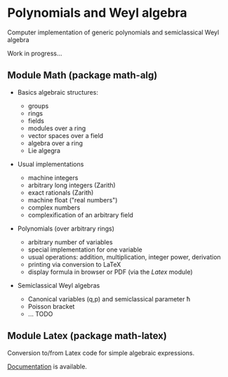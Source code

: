 # Polynomials and Weyl algebra

Computer implementation of generic polynomials and semiclassical Weyl algebra

Work in progress...

## Module Math (package math-alg)

+ Basics algebraic structures:

	- groups
	- rings
	- fields
	- modules over a ring
	- vector spaces over a field
	- algebra over a ring
	- Lie algegra

+ Usual implementations

	- machine integers
	- arbitrary long integers (Zarith)
	- exact rationals (Zarith)
	- machine float ("real numbers")
	- complex numbers
	- complexification of an arbitrary field
	
+ Polynomials (over arbitrary rings)

	- arbitrary number of variables
	- special implementation for one variable
	- usual operations: addition, multiplication, integer power, derivation
	- printing via conversion to LaTeX
	- display formula in browser or PDF (via the *Latex* module)

+ Semiclassical Weyl algebras

	- Canonical variables (q,p) and semiclassical parameter ħ
	- Poisson bracket
	- ... TODO

## Module Latex (package math-latex)

Conversion to/from Latex code for simple algebraic expressions.


[Documentation](https://svungoc.github.io/poly-weyl/index.html) is available.
